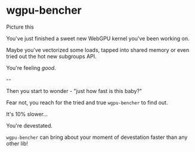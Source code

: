 # wgpu-bencher

Picture this

You've just finished a sweet new WebGPU kernel you've been working on.

Maybe you've vectorized some loads, tapped into shared memory or even tried out the hot new subgroups API.

You're feeling *good*.

--

Then you start to wonder - "just how fast is this baby?"

Fear not, you reach for the tried and true `wgpu-bencher` to find out.

It's 10% slower...

You're devestated.

`wgpu-bencher` can bring about your moment of devestation faster than any other lib!
